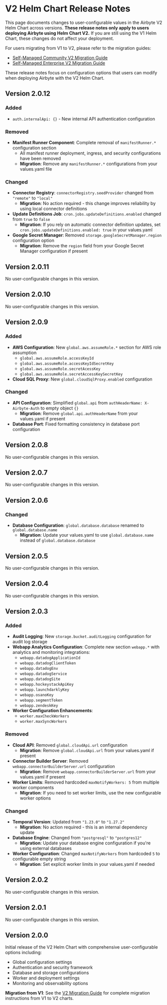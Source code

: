 # V2 Helm Chart Release Notes

This page documents changes to user-configurable values in the Airbyte V2 Helm Chart across versions. **These release notes only apply to users deploying Airbyte using Helm Chart V2.** If you are still using the V1 Helm Chart, these changes do not affect your deployment.

For users migrating from V1 to V2, please refer to the migration guides:
- [Self-Managed Community V2 Migration Guide](../platform/deploying-airbyte/chart-v2-community.mdx)
- [Self-Managed Enterprise V2 Migration Guide](../platform/enterprise-setup/chart-v2-enterprise.mdx)

These release notes focus on configuration options that users can modify when deploying Airbyte with the V2 Helm Chart.

## Version 2.0.12

### Added
- `auth.internalApi: {}` - New internal API authentication configuration

### Removed
- **Manifest Runner Component**: Complete removal of `manifestRunner.*` configuration section
  - All manifest runner deployment, ingress, and security configurations have been removed
  - **Migration**: Remove any `manifestRunner.*` configurations from your values.yaml file

### Changed
- **Connector Registry**: `connectorRegistry.seedProvider` changed from `"remote"` to `"local"`
  - **Migration**: No action required - this change improves reliability by using local connector definitions
- **Update Definitions Job**: `cron.jobs.updateDefinitions.enabled` changed from `true` to `false`
  - **Migration**: If you rely on automatic connector definition updates, set `cron.jobs.updateDefinitions.enabled: true` in your values.yaml
- **Google Secret Manager**: Removed `storage.googleSecretManager.region` configuration option
  - **Migration**: Remove the `region` field from your Google Secret Manager configuration if present

## Version 2.0.11

No user-configurable changes in this version.

## Version 2.0.10

No user-configurable changes in this version.

## Version 2.0.9

### Added
- **AWS Configuration**: New `global.aws.assumeRole.*` section for AWS role assumption
  - `global.aws.assumeRole.accessKeyId`
  - `global.aws.assumeRole.accessKeyIdSecretKey`
  - `global.aws.assumeRole.secretAcessKey`
  - `global.aws.assumeRole.secretAccessKeySecretKey`
- **Cloud SQL Proxy**: New `global.cloudSqlProxy.enabled` configuration

### Changed
- **API Configuration**: Simplified `global.api` from `authHeaderName: X-Airbyte-Auth` to empty object `{}`
  - **Migration**: Remove `global.api.authHeaderName` from your values.yaml if present
- **Database Port**: Fixed formatting consistency in database port configuration

## Version 2.0.8

No user-configurable changes in this version.

## Version 2.0.7

No user-configurable changes in this version.

## Version 2.0.6

### Changed
- **Database Configuration**: `global.database.database` renamed to `global.database.name`
  - **Migration**: Update your values.yaml to use `global.database.name` instead of `global.database.database`

## Version 2.0.5

No user-configurable changes in this version.

## Version 2.0.4

No user-configurable changes in this version.

## Version 2.0.3

### Added
- **Audit Logging**: New `storage.bucket.auditLogging` configuration for audit log storage
- **Webapp Analytics Configuration**: Complete new section `webapp.*` with analytics and monitoring integrations:
  - `webapp.datadogApplicationId`
  - `webapp.datadogClientToken`
  - `webapp.datadogEnv`
  - `webapp.datadogService`
  - `webapp.datadogSite`
  - `webapp.hockeystackApiKey`
  - `webapp.launchdarklyKey`
  - `webapp.osanoKey`
  - `webapp.segmentToken`
  - `webapp.zendeskKey`
- **Worker Configuration Enhancements**:
  - `worker.maxCheckWorkers`
  - `worker.maxSyncWorkers`

### Removed
- **Cloud API**: Removed `global.cloudApi.url` configuration
  - **Migration**: Remove `global.cloudApi.url` from your values.yaml if present
- **Connector Builder Server**: Removed `webapp.connectorBuilderServer.url` configuration
  - **Migration**: Remove `webapp.connectorBuilderServer.url` from your values.yaml if present
- **Worker Limits**: Removed hardcoded `maxNotifyWorkers: 5` from multiple worker components
  - **Migration**: If you need to set worker limits, use the new configurable worker options

### Changed
- **Temporal Version**: Updated from `"1.23.0"` to `"1.27.2"`
  - **Migration**: No action required - this is an internal dependency update
- **Database Engine**: Changed from `"postgresql"` to `"postgres12"`
  - **Migration**: Update your database engine configuration if you're using external databases
- **Worker Configuration**: Changed `maxNotifyWorkers` from hardcoded `5` to configurable empty string
  - **Migration**: Set explicit worker limits in your values.yaml if needed

## Version 2.0.2

No user-configurable changes in this version.

## Version 2.0.1

No user-configurable changes in this version.

## Version 2.0.0

Initial release of the V2 Helm Chart with comprehensive user-configurable options including:
- Global configuration settings
- Authentication and security framework
- Database and storage configurations
- Worker and deployment settings
- Monitoring and observability options

**Migration from V1**: See the [V2 Migration Guide](../platform/deploying-airbyte/chart-v2-community.mdx) for complete migration instructions from V1 to V2 charts.
